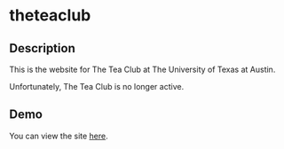 theteaclub
==========

Description
-----------

This is the website for The Tea Club at The University of Texas at Austin.

Unfortunately, The Tea Club is no longer active.

Demo
-----------------

You can view the site [here](http://novacourtois.github.io/theteaclub/index.html).